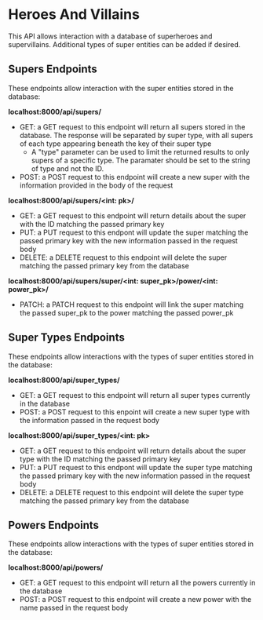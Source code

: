 # Heroes And Villains
This API allows interaction with a database of superheroes and supervillains. Additional types of super entities can be added if desired.

## Supers Endpoints
These endpoints allow interaction with the super entities stored in the database:

<b>localhost:8000/api/supers/</b>
- GET: a GET request to this endpoint will return all supers stored in the database. The response will be separated by super type, with all supers of each type appearing beneath the key of their super type
    - A "type" parameter can be used to limit the returned results to only supers of a specific type. The paramater should be set to the string of type and not the ID.
- POST: a POST request to this endpoint will create a new super with the information provided in the body of the request

<b>localhost:8000/api/supers/<int: pk>/</b>
- GET: a GET request to this endpoint will return details about the super with the ID matching the passed primary key
- PUT: a PUT request to this endpont will update the super matching the passed primary key with the new information passed in the request body
- DELETE: a DELETE request to this endpoint will delete the super matching the passed primary key from the database

<b>localhost:8000/api/supers/super/<int: super_pk>/power/<int: power_pk>/</b>
- PATCH: a PATCH request to this endpoint will link the super matching the passed super_pk to the power matching the passed power_pk


## Super Types Endpoints
These endpoints allow interactions with the types of super entities stored in the database:

<b>localhost:8000/api/super_types/</b>
- GET: a GET request to this endpoint will return all super types currently in the database
- POST: a POST request to this enpoint will create a new super type with the information passed in the request body

<b>localhost:8000/api/super_types/<int: pk></b>
- GET: a GET request to this endpoint will return details about the super type with the ID matching the passed primary key
- PUT: a PUT request to this endpont will update the super type matching the passed primary key with the new information passed in the request body
- DELETE: a DELETE request to this endpoint will delete the super type matching the passed primary key from the database


## Powers Endpoints
These endpoints allow interactions with the types of super entities stored in the database:

<b>localhost:8000/api/powers/</b>
- GET: a GET request to this endpoint will return all the powers currently in the database
- POST: a POST request to this endpoint will create a new power with the name passed in the request body
